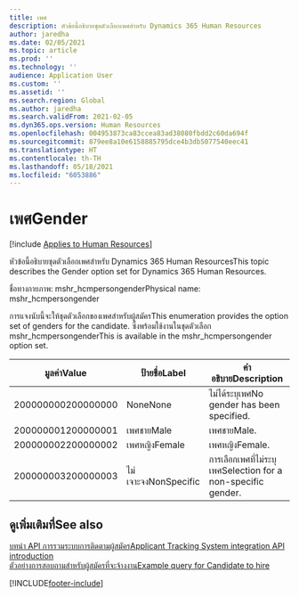 ```yaml
---
title: เพศ
description: หัวข้อนี้อธิบายชุดตัวเลือกเพศสำหรับ Dynamics 365 Human Resources
author: jaredha
ms.date: 02/05/2021
ms.topic: article
ms.prod: ''
ms.technology: ''
audience: Application User
ms.custom: ''
ms.assetid: ''
ms.search.region: Global
ms.author: jaredha
ms.search.validFrom: 2021-02-05
ms.dyn365.ops.version: Human Resources
ms.openlocfilehash: 004953873ca83ccea83ad38080fbdd2c60da694f
ms.sourcegitcommit: 879ee8a10e6158885795dce4b3db5077540eec41
ms.translationtype: HT
ms.contentlocale: th-TH
ms.lasthandoff: 05/18/2021
ms.locfileid: "6053886"
---
```

# <a name="gender"></a><span data-ttu-id="b5895-103">เพศ</span><span class="sxs-lookup"><span data-stu-id="b5895-103">Gender</span></span>

[!include [Applies to Human Resources](../includes/applies-to-hr.md)]

<span data-ttu-id="b5895-104">หัวข้อนี้อธิบายชุดตัวเลือกเพศสำหรับ Dynamics 365 Human Resources</span><span class="sxs-lookup"><span data-stu-id="b5895-104">This topic describes the Gender option set for Dynamics 365 Human Resources.</span></span>

<span data-ttu-id="b5895-105">ชื่อทางกายภาพ: mshr_hcmpersongender</span><span class="sxs-lookup"><span data-stu-id="b5895-105">Physical name: mshr_hcmpersongender</span></span>

<span data-ttu-id="b5895-106">การแจงนับนี้จะให้ชุดตัวเลือกของเพศสำหรับผู้สมัคร</span><span class="sxs-lookup"><span data-stu-id="b5895-106">This enumeration provides the option set of genders for the candidate.</span></span> <span data-ttu-id="b5895-107">ซึ่งพร้อมใช้งานในชุดตัวเลือก mshr_hcmpersongender</span><span class="sxs-lookup"><span data-stu-id="b5895-107">This is available in the mshr_hcmpersongender option set.</span></span>

| <span data-ttu-id="b5895-108">มูลค่า</span><span class="sxs-lookup"><span data-stu-id="b5895-108">Value</span></span> | <span data-ttu-id="b5895-109">ป้ายชื่อ</span><span class="sxs-lookup"><span data-stu-id="b5895-109">Label</span></span> | <span data-ttu-id="b5895-110">คำอธิบาย</span><span class="sxs-lookup"><span data-stu-id="b5895-110">Description</span></span> |
| --- | --- | --- |
| <span data-ttu-id="b5895-111">200000000</span><span class="sxs-lookup"><span data-stu-id="b5895-111">200000000</span></span> | <span data-ttu-id="b5895-112">None</span><span class="sxs-lookup"><span data-stu-id="b5895-112">None</span></span> | <span data-ttu-id="b5895-113">ไม่ได้ระบุเพศ</span><span class="sxs-lookup"><span data-stu-id="b5895-113">No gender has been specified.</span></span> |
| <span data-ttu-id="b5895-114">200000001</span><span class="sxs-lookup"><span data-stu-id="b5895-114">200000001</span></span> | <span data-ttu-id="b5895-115">เพศชาย</span><span class="sxs-lookup"><span data-stu-id="b5895-115">Male</span></span> | <span data-ttu-id="b5895-116">เพศชาย</span><span class="sxs-lookup"><span data-stu-id="b5895-116">Male.</span></span> |
| <span data-ttu-id="b5895-117">200000002</span><span class="sxs-lookup"><span data-stu-id="b5895-117">200000002</span></span> | <span data-ttu-id="b5895-118">เพศหญิง</span><span class="sxs-lookup"><span data-stu-id="b5895-118">Female</span></span> | <span data-ttu-id="b5895-119">เพศหญิง</span><span class="sxs-lookup"><span data-stu-id="b5895-119">Female.</span></span> |
| <span data-ttu-id="b5895-120">200000003</span><span class="sxs-lookup"><span data-stu-id="b5895-120">200000003</span></span> | <span data-ttu-id="b5895-121">ไม่เจาะจง</span><span class="sxs-lookup"><span data-stu-id="b5895-121">NonSpecific</span></span> | <span data-ttu-id="b5895-122">การเลือกเพศที่ไม่ระบุเพศ</span><span class="sxs-lookup"><span data-stu-id="b5895-122">Selection for a non-specific gender.</span></span> |

## <a name="see-also"></a><span data-ttu-id="b5895-123">ดูเพิ่มเติมที่</span><span class="sxs-lookup"><span data-stu-id="b5895-123">See also</span></span>

[<span data-ttu-id="b5895-124">บทนํา API การรวมระบบการติดตามผู้สมัคร</span><span class="sxs-lookup"><span data-stu-id="b5895-124">Applicant Tracking System integration API introduction</span></span>](hr-admin-integration-ats-api-introduction.md)<br>
[<span data-ttu-id="b5895-125">ตัวอย่างการสอบถามสำหรับผู้สมัครที่จะจ้างงาน</span><span class="sxs-lookup"><span data-stu-id="b5895-125">Example query for Candidate to hire</span></span>](hr-admin-integration-ats-api-candidate-to-hire-example-query.md)


[!INCLUDE[footer-include](../includes/footer-banner.md)]